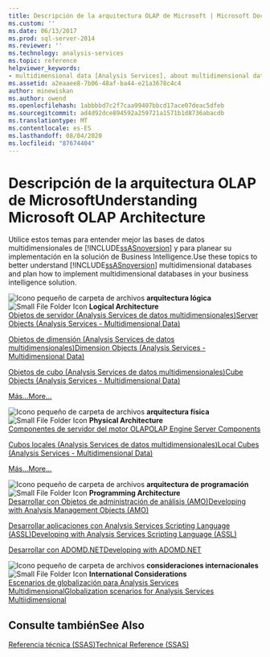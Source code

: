 ```yaml
---
title: Descripción de la arquitectura OLAP de Microsoft | Microsoft Docs
ms.custom: ''
ms.date: 06/13/2017
ms.prod: sql-server-2014
ms.reviewer: ''
ms.technology: analysis-services
ms.topic: reference
helpviewer_keywords:
- multidimensional data [Analysis Services], about multidimensional data
ms.assetid: a2eaaee8-7b06-48af-ba44-e21a3678c4c4
author: minewiskan
ms.author: owend
ms.openlocfilehash: 1abbbbd7c2f7caa99407bbcd17ace07deac5dfeb
ms.sourcegitcommit: ad4d92dce894592a259721a1571b1d8736abacdb
ms.translationtype: MT
ms.contentlocale: es-ES
ms.lasthandoff: 08/04/2020
ms.locfileid: "87674404"
---
```

# <a name="understanding-microsoft-olap-architecture"></a><span data-ttu-id="d41e9-102">Descripción de la arquitectura OLAP de Microsoft</span><span class="sxs-lookup"><span data-stu-id="d41e9-102">Understanding Microsoft OLAP Architecture</span></span>
  <span data-ttu-id="d41e9-103">Utilice estos temas para entender mejor las bases de datos multidimensionales de [!INCLUDE[ssASnoversion](../../../includes/ssasnoversion-md.md)] y para planear su implementación en la solución de Business Intelligence.</span><span class="sxs-lookup"><span data-stu-id="d41e9-103">Use these topics to better understand [!INCLUDE[ssASnoversion](../../../includes/ssasnoversion-md.md)] multidimensional databases and plan how to implement multidimensional databases in your business intelligence solution.</span></span>  
  
 <span data-ttu-id="d41e9-104">![Icono pequeño de carpeta de archivos](../../../integration-services/media/filefolder-small.gif "Icono pequeño de carpeta de archivos") **arquitectura lógica**</span><span class="sxs-lookup"><span data-stu-id="d41e9-104">![Small File Folder Icon](../../../integration-services/media/filefolder-small.gif "Small File Folder Icon") **Logical Architecture**</span></span>  
 [<span data-ttu-id="d41e9-105">Objetos de servidor &#40;Analysis Services de datos multidimensionales&#41;</span><span class="sxs-lookup"><span data-stu-id="d41e9-105">Server Objects &#40;Analysis Services - Multidimensional Data&#41;</span></span>](../olap-logical/server-objects-analysis-services-multidimensional-data.md)  
  
 [<span data-ttu-id="d41e9-106">Objetos de dimensión &#40;Analysis Services de datos multidimensionales&#41;</span><span class="sxs-lookup"><span data-stu-id="d41e9-106">Dimension Objects &#40;Analysis Services - Multidimensional Data&#41;</span></span>](../../multidimensional-models-olap-logical-dimension-objects/dimension-objects-analysis-services-multidimensional-data.md)  
  
 [<span data-ttu-id="d41e9-107">Objetos de cubo &#40;Analysis Services de datos multidimensionales&#41;</span><span class="sxs-lookup"><span data-stu-id="d41e9-107">Cube Objects &#40;Analysis Services - Multidimensional Data&#41;</span></span>](../../multidimensional-models-olap-logical-cube-objects/cube-objects-analysis-services-multidimensional-data.md)  
  
 [<span data-ttu-id="d41e9-108">Más...</span><span class="sxs-lookup"><span data-stu-id="d41e9-108">More...</span></span>](../olap-logical/understanding-microsoft-olap-logical-architecture.md)  
  
 <span data-ttu-id="d41e9-109">![Icono pequeño de carpeta de archivos](../../../integration-services/media/filefolder-small.gif "Icono pequeño de carpeta de archivos") **arquitectura física**</span><span class="sxs-lookup"><span data-stu-id="d41e9-109">![Small File Folder Icon](../../../integration-services/media/filefolder-small.gif "Small File Folder Icon") **Physical Architecture**</span></span>  
 [<span data-ttu-id="d41e9-110">Componentes de servidor del motor OLAP</span><span class="sxs-lookup"><span data-stu-id="d41e9-110">OLAP Engine Server Components</span></span>](olap-engine-server-components.md)  
  
 [<span data-ttu-id="d41e9-111">Cubos locales &#40;Analysis Services de datos multidimensionales&#41;</span><span class="sxs-lookup"><span data-stu-id="d41e9-111">Local Cubes &#40;Analysis Services - Multidimensional Data&#41;</span></span>](local-cubes-analysis-services-multidimensional-data.md)  
  
 [<span data-ttu-id="d41e9-112">Más...</span><span class="sxs-lookup"><span data-stu-id="d41e9-112">More...</span></span>](understanding-microsoft-olap-physical-architecture.md)  
  
 <span data-ttu-id="d41e9-113">![Icono pequeño de carpeta de archivos](../../../integration-services/media/filefolder-small.gif "Icono pequeño de carpeta de archivos") **arquitectura de programación**</span><span class="sxs-lookup"><span data-stu-id="d41e9-113">![Small File Folder Icon](../../../integration-services/media/filefolder-small.gif "Small File Folder Icon") **Programming Architecture**</span></span>  
 [<span data-ttu-id="d41e9-114">Desarrollar con Objetos de administración de análisis &#40;AMO&#41;</span><span class="sxs-lookup"><span data-stu-id="d41e9-114">Developing with Analysis Management Objects &#40;AMO&#41;</span></span>](https://docs.microsoft.com/bi-reference/amo/developing-with-analysis-management-objects-amo)  
  
 [<span data-ttu-id="d41e9-115">Desarrollar aplicaciones con Analysis Services Scripting Language &#40;ASSL&#41;</span><span class="sxs-lookup"><span data-stu-id="d41e9-115">Developing with Analysis Services Scripting Language &#40;ASSL&#41;</span></span>](../scripting-language-assl/developing-with-analysis-services-scripting-language-assl.md)  
  
 [<span data-ttu-id="d41e9-116">Desarrollar con ADOMD.NET</span><span class="sxs-lookup"><span data-stu-id="d41e9-116">Developing with ADOMD.NET</span></span>](https://docs.microsoft.com/bi-reference/adomd/developing-with-adomd-net)  
  
 <span data-ttu-id="d41e9-117">![Icono pequeño de carpeta de archivos](../../../integration-services/media/filefolder-small.gif "Icono pequeño de carpeta de archivos") **consideraciones internacionales**</span><span class="sxs-lookup"><span data-stu-id="d41e9-117">![Small File Folder Icon](../../../integration-services/media/filefolder-small.gif "Small File Folder Icon") **International Considerations**</span></span>  
 [<span data-ttu-id="d41e9-118">Escenarios de globalización para Analysis Services Multidimensional</span><span class="sxs-lookup"><span data-stu-id="d41e9-118">Globalization scenarios for Analysis Services Multiidimensional</span></span>](../../globalization-scenarios-for-analysis-services-multiidimensional.md)  
  
## <a name="see-also"></a><span data-ttu-id="d41e9-119">Consulte también</span><span class="sxs-lookup"><span data-stu-id="d41e9-119">See Also</span></span>  
 [<span data-ttu-id="d41e9-120">Referencia técnica &#40;SSAS&#41;</span><span class="sxs-lookup"><span data-stu-id="d41e9-120">Technical Reference &#40;SSAS&#41;</span></span>](../../powershell/technical-reference-ssas.md)  
  
  
